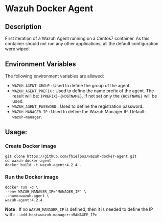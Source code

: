 # Wazuh Docker Agent

## Description
First iteration of a Wazuh Agent running on a Centos7 container. As this container should not run any other applications, all the default configuration were wiped.

## Environment Variables

The following environment variables are allowed:
* `WAZUH_AGENT_GROUP` : Used to define the group of the agent.
* `WAZUH_AGENT_PREFIX` : Used to define the name prefix of the agent. The result will be: `{PREFIX}-{HOSTNAME}`. If not set only the `{HOSTNAME}` will be used.
* `WAZUH_AGENT_PASSWORD` : Used to define the registration password.
* `WAZUH_MANAGER_IP` : Used to define the Wazuh Manager IP. Default: `wazuh-manager`.

## Usage:

### Create Docker image

```
git clone https://github.com/fhielpos/wazuh-docker-agent.git
cd wazuh-docker-agent
docker build -t wazuh-agent:4.2.4 .
```

### Run the Docker image

```
docker run -d \
--env WAZUH_MANAGER_IP='MANAGER_IP' \
--name=wazuh-agent \
wazuh-agent:4.2.4
```

**Note** : If no `WAZUH_MANAGER_IP` is defined, then it is needed to define the IP with: `--add-host=wazuh-manager:<MANAGER_IP>`